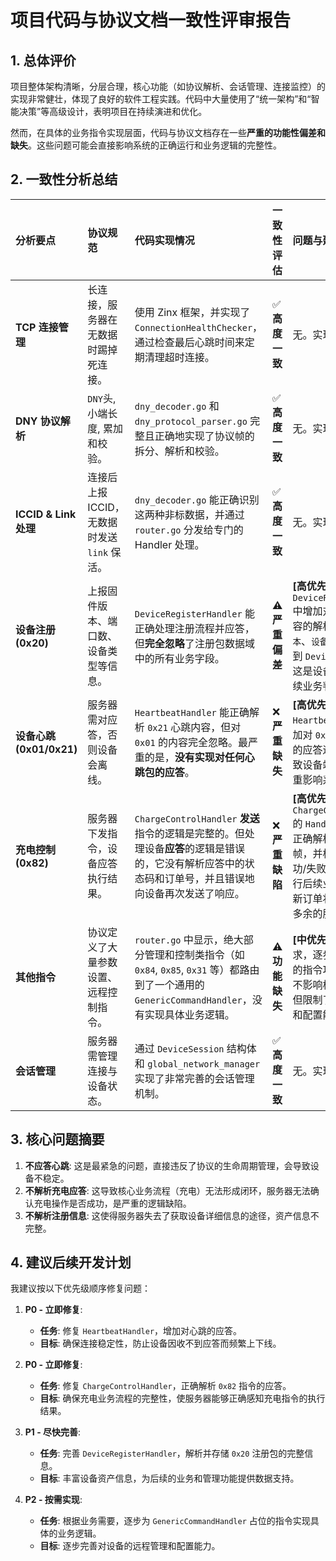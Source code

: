 # 项目代码与协议文档一致性评审报告

## 1. 总体评价

项目整体架构清晰，分层合理，核心功能（如协议解析、会话管理、连接监控）的实现非常健壮，体现了良好的软件工程实践。代码中大量使用了“统一架构”和“智能决策”等高级设计，表明项目在持续演进和优化。

然而，在具体的业务指令实现层面，代码与协议文档存在一些**严重的功能性偏差和缺失**。这些问题可能会直接影响系统的正确运行和业务逻辑的完整性。

## 2. 一致性分析总结

| **分析要点** | **协议规范** | **代码实现情况** | **一致性评估** | **问题与建议** |
| :--- | :--- | :--- | :--- | :--- |
| **TCP 连接管理** | 长连接，服务器在无数据时踢掉死连接。 | 使用 Zinx 框架，并实现了 `ConnectionHealthChecker`，通过检查最后心跳时间来定期清理超时连接。 | ✅ **高度一致** | 无。实现非常健壮。 |
| **DNY 协议解析** | `DNY`头, 小端长度, 累加和校验。 | `dny_decoder.go` 和 `dny_protocol_parser.go` 完整且正确地实现了协议帧的拆分、解析和校验。 | ✅ **高度一致** | 无。实现非常健壮。 |
| **ICCID & Link 处理** | 连接后上报 ICCID，无数据时发送 `link` 保活。 | `dny_decoder.go` 能正确识别这两种非标数据，并通过 `router.go` 分发给专门的 Handler 处理。 | ✅ **高度一致** | 无。实现正确。 |
| **设备注册 (0x20)** | 上报固件版本、端口数、设备类型等信息。 | `DeviceRegisterHandler` 能正确处理注册流程并应答，但**完全忽略**了注册包数据域中的所有业务字段。 | ⚠️ **严重偏差** | **[高优先级]** 必须在 `DeviceRegisterHandler` 中增加对注册包数据内容的解析，并将 `固件版本`、`设备类型` 等信息存储到 `DeviceSession` 中。这是设备资产管理和后续业务判断的基础。 |
| **设备心跳 (0x01/0x21)** | 服务器需对应答，否则设备会离线。 | `HeartbeatHandler` 能正确解析 `0x21` 心跳内容，但对 `0x01` 的内容完全忽略。最严重的是，**没有实现对任何心跳包的应答**。 | ❌ **严重缺失** | **[高优先级]** 必须在 `HeartbeatHandler` 中增加对 `0x01` 和 `0x21` 心跳的应答逻辑。否则将导致设备端频繁重连，严重影响系统稳定性。 |
| **充电控制 (0x82)** | 服务器下发指令，设备应答执行结果。 | `ChargeControlHandler` **发送**指令的逻辑是完整的。但处理设备**应答**的逻辑是错误的，它没有解析应答中的状态码和订单号，并且错误地向设备再次发送了响应。 | ❌ **严重缺陷** | **[高优先级]** 必须重构 `ChargeControlHandler` 的 `Handle` 方法，使其能正确解析 `0x82` 的应答帧，并根据应答码（成功/失败/端口故障等）执行后续业务逻辑（如更新订单状态）。需要移除多余的服务器响应。 |
| **其他指令** | 协议定义了大量参数设置、远程控制指令。 | `router.go` 中显示，绝大部分管理和控制类指令（如 `0x84`, `0x85`, `0x31` 等）都路由到了一个通用的 `GenericCommandHandler`，没有实现具体业务逻辑。 | ⚠️ **功能缺失** | **[中优先级]** 根据业务需求，逐步实现这些缺失的指令功能。当前虽然不影响核心充电流程，但限制了对设备的管理和配置能力。 |
| **会话管理** | 服务器需管理连接与设备状态。 | 通过 `DeviceSession` 结构体和 `global_network_manager` 实现了非常完善的会话管理机制。 | ✅ **高度一致** | 无。实现非常优秀。 |

## 3. 核心问题摘要

1.  **不应答心跳**: 这是最紧急的问题，直接违反了协议的生命周期管理，会导致设备不稳定。
2.  **不解析充电应答**: 这导致核心业务流程（充电）无法形成闭环，服务器无法确认充电操作是否成功，是严重的逻辑缺陷。
3.  **不解析注册信息**: 这使得服务器失去了获取设备详细信息的途径，资产信息不完整。

## 4. 建议后续开发计划

我建议按以下优先级顺序修复问题：

1.  **P0 - 立即修复**:
    *   **任务**: 修复 `HeartbeatHandler`，增加对心跳的应答。
    *   **目标**: 确保连接稳定性，防止设备因收不到应答而频繁上下线。

2.  **P0 - 立即修复**:
    *   **任务**: 修复 `ChargeControlHandler`，正确解析 `0x82` 指令的应答。
    *   **目标**: 确保充电业务流程的完整性，使服务器能够正确感知充电指令的执行结果。

3.  **P1 - 尽快完善**:
    *   **任务**: 完善 `DeviceRegisterHandler`，解析并存储 `0x20` 注册包的完整信息。
    *   **目标**: 丰富设备资产信息，为后续的业务和管理功能提供数据支持。

4.  **P2 - 按需实现**:
    *   **任务**: 根据业务需要，逐步为 `GenericCommandHandler` 占位的指令实现具体的业务逻辑。
    *   **目标**: 逐步完善对设备的远程管理和配置能力。
